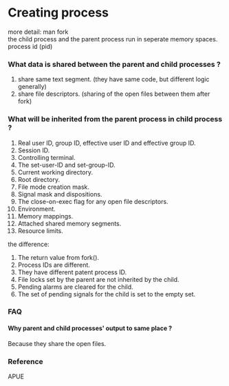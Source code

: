 # Creating process

more detail: man fork  
the child process and the parent process run in seperate memory spaces.  
process id (pid)  

### What data is shared between the parent and child processes ?
1) share same text segment. (they have same code, but different logic generally)  
2) share file descriptors. (sharing of the open files between them after fork)  

### What will be inherited from the parent process in child process ?
1) Real user ID, group ID, effective user ID and effective group ID.  
2) Session ID.  
3) Controlling terminal.  
4) The set-user-ID and set-group-ID.  
5) Current working directory.  
6) Root directory.  
7) File mode creation mask.  
8) Signal mask and dispositions.  
9) The close-on-exec flag for any open file descriptors.  
10) Environment.  
11) Memory mappings.  
12) Attached shared memory segments.  
13) Resource limits.  

the difference:  
1) The return value from fork().  
2) Process IDs are different.  
3) They have different patent process ID.  
4) File locks set by the parent are not inherited by the child.  
5) Pending alarms are cleared for the child.  
6) The set of pending signals for the child is set to the empty set.  

### FAQ
#### Why parent and child processes' output to same place ?
Because they share the open files.  

### Reference
APUE  
